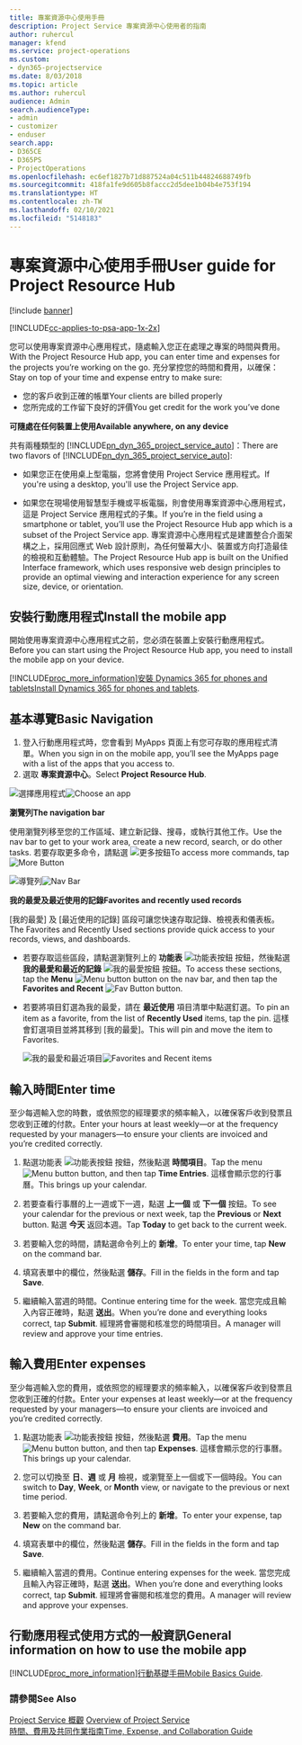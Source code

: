 ```yaml
---
title: 專案資源中心使用手冊
description: Project Service 專案資源中心使用者的指南
author: ruhercul
manager: kfend
ms.service: project-operations
ms.custom:
- dyn365-projectservice
ms.date: 8/03/2018
ms.topic: article
ms.author: ruhercul
audience: Admin
search.audienceType:
- admin
- customizer
- enduser
search.app:
- D365CE
- D365PS
- ProjectOperations
ms.openlocfilehash: ec6ef1827b71d887524a04c511b44824688749fb
ms.sourcegitcommit: 418fa1fe9d605b8faccc2d5dee1b04b4e753f194
ms.translationtype: HT
ms.contentlocale: zh-TW
ms.lasthandoff: 02/10/2021
ms.locfileid: "5148183"
---
```

# <a name="user-guide-for-project-resource-hub"></a><span data-ttu-id="600d3-103">專案資源中心使用手冊</span><span class="sxs-lookup"><span data-stu-id="600d3-103">User guide for Project Resource Hub</span></span>

[!include [banner](../includes/psa-now-project-operations.md)]

[!INCLUDE[cc-applies-to-psa-app-1x-2x](../includes/cc-applies-to-psa-app-1x-2x.md)]

<span data-ttu-id="600d3-104">您可以使用專案資源中心應用程式，隨處輸入您正在處理之專案的時間與費用。</span><span class="sxs-lookup"><span data-stu-id="600d3-104">With the Project Resource Hub app, you can enter time and expenses for the projects you’re working on the go.</span></span> <span data-ttu-id="600d3-105">充分掌控您的時間和費用，以確保：</span><span class="sxs-lookup"><span data-stu-id="600d3-105">Stay on top of your time and expense entry to make sure:</span></span>

- <span data-ttu-id="600d3-106">您的客戶收到正確的帳單</span><span class="sxs-lookup"><span data-stu-id="600d3-106">Your clients are billed properly</span></span>
- <span data-ttu-id="600d3-107">您所完成的工作留下良好的評價</span><span class="sxs-lookup"><span data-stu-id="600d3-107">You get credit for the work you’ve done</span></span>

<span data-ttu-id="600d3-108">**可隨處在任何裝置上使用**</span><span class="sxs-lookup"><span data-stu-id="600d3-108">**Available anywhere, on any device**</span></span>

<span data-ttu-id="600d3-109">共有兩種類型的 [!INCLUDE[pn_dyn_365_project_service_auto](../includes/pn-dyn-365-project-service-auto.md)]：</span><span class="sxs-lookup"><span data-stu-id="600d3-109">There are two flavors of [!INCLUDE[pn_dyn_365_project_service_auto](../includes/pn-dyn-365-project-service-auto.md)]:</span></span> 

- <span data-ttu-id="600d3-110">如果您正在使用桌上型電腦，您將會使用 Project Service 應用程式。</span><span class="sxs-lookup"><span data-stu-id="600d3-110">If you're using a desktop, you'll use the Project Service app.</span></span> 

- <span data-ttu-id="600d3-111">如果您在現場使用智慧型手機或平板電腦，則會使用專案資源中心應用程式，這是 Project Service 應用程式的子集。</span><span class="sxs-lookup"><span data-stu-id="600d3-111">If you’re in the field using a smartphone or tablet, you’ll use the Project Resource Hub app which is a subset of the Project Service  app.</span></span> <span data-ttu-id="600d3-112">專案資源中心應用程式是建置整合介面架構之上，採用回應式 Web 設計原則，為任何螢幕大小、裝置或方向打造最佳的檢視和互動體驗。</span><span class="sxs-lookup"><span data-stu-id="600d3-112">The Project Resource Hub app is built on the Unified Interface framework, which uses responsive web design principles to provide an optimal viewing and interaction experience for any screen size, device, or orientation.</span></span> 


## <a name="install-the-mobile-app"></a><span data-ttu-id="600d3-113">安裝行動應用程式</span><span class="sxs-lookup"><span data-stu-id="600d3-113">Install the mobile app</span></span>
<span data-ttu-id="600d3-114">開始使用專案資源中心應用程式之前，您必須在裝置上安裝行動應用程式。</span><span class="sxs-lookup"><span data-stu-id="600d3-114">Before you can start using the Project Resource Hub app, you need to install the mobile app on your device.</span></span> 

[!INCLUDE[proc_more_information](../includes/proc-more-information.md)]<span data-ttu-id="600d3-115">[安裝 Dynamics 365 for phones and tablets](https://docs.microsoft.com/dynamics365/mobile-app/install-dynamics-365-for-phones-and-tablets)</span><span class="sxs-lookup"><span data-stu-id="600d3-115">[Install Dynamics 365 for phones and tablets](https://docs.microsoft.com/dynamics365/mobile-app/install-dynamics-365-for-phones-and-tablets).</span></span>

## <a name="basic-navigation"></a><span data-ttu-id="600d3-116">基本導覽</span><span class="sxs-lookup"><span data-stu-id="600d3-116">Basic Navigation</span></span>
1.  <span data-ttu-id="600d3-117">登入行動應用程式時，您會看到 MyApps 頁面上有您可存取的應用程式清單。</span><span class="sxs-lookup"><span data-stu-id="600d3-117">When you sign in on the mobile app, you’ll see the MyApps page with a list of the apps that you access to.</span></span> 
2.  <span data-ttu-id="600d3-118">選取 **專案資源中心**。</span><span class="sxs-lookup"><span data-stu-id="600d3-118">Select **Project Resource Hub**.</span></span>

<span data-ttu-id="600d3-119">![選擇應用程式](media/chooseApp_1.png "選擇應用程式")</span><span class="sxs-lookup"><span data-stu-id="600d3-119">![Choose an app](media/chooseApp_1.png "Choose an app")</span></span>

<span data-ttu-id="600d3-120">**瀏覽列**</span><span class="sxs-lookup"><span data-stu-id="600d3-120">**The navigation bar**</span></span>

<span data-ttu-id="600d3-121">使用瀏覽列移至您的工作區域、建立新記錄、搜尋，或執行其他工作。</span><span class="sxs-lookup"><span data-stu-id="600d3-121">Use the nav bar to get to your work area, create a new record, search, or do other tasks.</span></span> <span data-ttu-id="600d3-122">若要存取更多命令，請點選 ![更多按鈕](media/MoreButton.png "更多按鈕")</span><span class="sxs-lookup"><span data-stu-id="600d3-122">To access more commands, tap ![More Button](media/MoreButton.png "More Button")</span></span>

<span data-ttu-id="600d3-123">![導覽列](media/NavBar_2.png "導覽列")</span><span class="sxs-lookup"><span data-stu-id="600d3-123">![Nav Bar](media/NavBar_2.png "Nav Bar")</span></span>

<span data-ttu-id="600d3-124">**我的最愛及最近使用的記錄**</span><span class="sxs-lookup"><span data-stu-id="600d3-124">**Favorites and recently used records**</span></span>

<span data-ttu-id="600d3-125">[我的最愛] 及 [最近使用的記錄] 區段可讓您快速存取記錄、檢視表和儀表板。</span><span class="sxs-lookup"><span data-stu-id="600d3-125">The Favorites and Recently Used sections provide quick access to your records, views, and dashboards.</span></span> 

- <span data-ttu-id="600d3-126">若要存取這些區段，請點選瀏覽列上的 **功能表** ![功能表按鈕](media/MenuButton.png "選單鍵") 按鈕，然後點選 **我的最愛和最近的記錄** ![我的最愛按鈕](media/FavButton.png "Fav 按鈕") 按鈕。</span><span class="sxs-lookup"><span data-stu-id="600d3-126">To access these sections, tap the **Menu** ![Menu button](media/MenuButton.png "Menu button") button on the nav bar, and then tap the **Favorites and Recent** ![Fav Button](media/FavButton.png "Fav Button") button.</span></span>

- <span data-ttu-id="600d3-127">若要將項目釘選為我的最愛，請在 **最近使用** 項目清單中點選釘選。</span><span class="sxs-lookup"><span data-stu-id="600d3-127">To pin an item as a favorite, from the list of **Recently Used** items, tap the pin.</span></span> <span data-ttu-id="600d3-128">這樣會釘選項目並將其移到 [我的最愛]。</span><span class="sxs-lookup"><span data-stu-id="600d3-128">This will pin and move the item to Favorites.</span></span>

  <span data-ttu-id="600d3-129">![我的最愛和最近項目](media/Favs_3.png "我的最愛和最近項目")</span><span class="sxs-lookup"><span data-stu-id="600d3-129">![Favorites and Recent items](media/Favs_3.png "Favorites and Recent items")</span></span>
 
## <a name="enter-time"></a><span data-ttu-id="600d3-130">輸入時間</span><span class="sxs-lookup"><span data-stu-id="600d3-130">Enter time</span></span>
<span data-ttu-id="600d3-131">至少每週輸入您的時數，或依照您的經理要求的頻率輸入，以確保客戶收到發票且您收到正確的付款。</span><span class="sxs-lookup"><span data-stu-id="600d3-131">Enter your hours at least weekly—or at the frequency requested by your managers—to ensure your clients are invoiced and you’re credited correctly.</span></span>

1. <span data-ttu-id="600d3-132">點選功能表 ![功能表按鈕](media/MenuButton.png "選單鍵") 按鈕，然後點選 **時間項目**。</span><span class="sxs-lookup"><span data-stu-id="600d3-132">Tap the menu ![Menu button](media/MenuButton.png "Menu button") button, and then tap **Time Entries**.</span></span> <span data-ttu-id="600d3-133">這樣會顯示您的行事曆。</span><span class="sxs-lookup"><span data-stu-id="600d3-133">This brings up your calendar.</span></span>

2. <span data-ttu-id="600d3-134">若要查看行事曆的上一週或下一週，點選 **上一個** 或 **下一個** 按鈕。</span><span class="sxs-lookup"><span data-stu-id="600d3-134">To see your calendar for the previous or next week, tap the **Previous** or **Next** button.</span></span> <span data-ttu-id="600d3-135">點選 **今天** 返回本週。</span><span class="sxs-lookup"><span data-stu-id="600d3-135">Tap **Today** to get back to the current week.</span></span>

3. <span data-ttu-id="600d3-136">若要輸入您的時間，請點選命令列上的 **新增**。</span><span class="sxs-lookup"><span data-stu-id="600d3-136">To enter your time, tap **New** on the command bar.</span></span> 

4. <span data-ttu-id="600d3-137">填寫表單中的欄位，然後點選 **儲存**。</span><span class="sxs-lookup"><span data-stu-id="600d3-137">Fill in the fields in the form and tap **Save**.</span></span>

5. <span data-ttu-id="600d3-138">繼續輸入當週的時間。</span><span class="sxs-lookup"><span data-stu-id="600d3-138">Continue entering time for the week.</span></span> <span data-ttu-id="600d3-139">當您完成且輸入內容正確時，點選 **送出**。</span><span class="sxs-lookup"><span data-stu-id="600d3-139">When you’re done and everything looks correct, tap **Submit**.</span></span> <span data-ttu-id="600d3-140">經理將會審閱和核准您的時間項目。</span><span class="sxs-lookup"><span data-stu-id="600d3-140">A manager will review and approve your time entries.</span></span>

## <a name="enter-expenses"></a><span data-ttu-id="600d3-141">輸入費用</span><span class="sxs-lookup"><span data-stu-id="600d3-141">Enter expenses</span></span> 
<span data-ttu-id="600d3-142">至少每週輸入您的費用，或依照您的經理要求的頻率輸入，以確保客戶收到發票且您收到正確的付款。</span><span class="sxs-lookup"><span data-stu-id="600d3-142">Enter your expenses at least weekly—or at the frequency requested by your managers—to ensure your clients are invoiced and you’re credited correctly.</span></span>

1. <span data-ttu-id="600d3-143">點選功能表 ![功能表按鈕](media/MenuButton.png "選單鍵") 按鈕，然後點選 **費用**。</span><span class="sxs-lookup"><span data-stu-id="600d3-143">Tap the menu ![Menu button](media/MenuButton.png "Menu button") button, and then tap **Expenses**.</span></span> <span data-ttu-id="600d3-144">這樣會顯示您的行事曆。</span><span class="sxs-lookup"><span data-stu-id="600d3-144">This brings up your calendar.</span></span>

2. <span data-ttu-id="600d3-145">您可以切換至 **日**、**週** 或 **月** 檢視，或瀏覽至上一個或下一個時段。</span><span class="sxs-lookup"><span data-stu-id="600d3-145">You can switch to **Day**, **Week**, or **Month** view, or navigate to the previous or next time period.</span></span> 

3. <span data-ttu-id="600d3-146">若要輸入您的費用，請點選命令列上的 **新增**。</span><span class="sxs-lookup"><span data-stu-id="600d3-146">To enter your expense, tap **New** on the command bar.</span></span> 

4. <span data-ttu-id="600d3-147">填寫表單中的欄位，然後點選 **儲存**。</span><span class="sxs-lookup"><span data-stu-id="600d3-147">Fill in the fields in the form and tap **Save**.</span></span>

5. <span data-ttu-id="600d3-148">繼續輸入當週的費用。</span><span class="sxs-lookup"><span data-stu-id="600d3-148">Continue entering expenses for the week.</span></span> <span data-ttu-id="600d3-149">當您完成且輸入內容正確時，點選 **送出**。</span><span class="sxs-lookup"><span data-stu-id="600d3-149">When you’re done and everything looks correct, tap **Submit**.</span></span> <span data-ttu-id="600d3-150">經理將會審閱和核准您的費用。</span><span class="sxs-lookup"><span data-stu-id="600d3-150">A manager will review and approve your expenses.</span></span>

## <a name="general-information-on-how-to-use-the-mobile-app"></a><span data-ttu-id="600d3-151">行動應用程式使用方式的一般資訊</span><span class="sxs-lookup"><span data-stu-id="600d3-151">General information on how to use the mobile app</span></span> 
[!INCLUDE[proc_more_information](../includes/proc-more-information.md)]<span data-ttu-id="600d3-152">[行動基礎手冊](https://docs.microsoft.com/dynamics365/mobile-app/dynamics-365-phones-tablets-users-guide)</span><span class="sxs-lookup"><span data-stu-id="600d3-152">[Mobile Basics Guide](https://docs.microsoft.com/dynamics365/mobile-app/dynamics-365-phones-tablets-users-guide).</span></span>

### <a name="see-also"></a><span data-ttu-id="600d3-153">請參閱</span><span class="sxs-lookup"><span data-stu-id="600d3-153">See Also</span></span>  
 <span data-ttu-id="600d3-154">[Project Service 概觀](../psa/overview.md) </span><span class="sxs-lookup"><span data-stu-id="600d3-154">[Overview of Project Service](../psa/overview.md) </span></span>  
 [<span data-ttu-id="600d3-155">時間、費用及共同作業指南</span><span class="sxs-lookup"><span data-stu-id="600d3-155">Time, Expense, and Collaboration Guide</span></span>](../psa/time-expense-collaboration-guide.md)   
 
